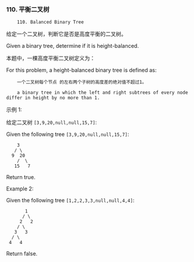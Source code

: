 ### 110. 平衡二叉树

        110. Balanced Binary Tree

给定一个二叉树，判断它是否是高度平衡的二叉树。

Given a binary tree, determine if it is height-balanced.

本题中，一棵高度平衡二叉树定义为：

For this problem, a height-balanced binary tree is defined as:

        一个二叉树每个节点 的左右两个子树的高度差的绝对值不超过1。

        a binary tree in which the left and right subtrees of every node differ in height by no more than 1.

示例 1:

给定二叉树 `[3,9,20,null,null,15,7]`:

Given the following tree `[3,9,20,null,null,15,7]`:

```
    3
   / \
  9  20
    /  \
   15   7
```

Return true.

Example 2:

Given the following tree `[1,2,2,3,3,null,null,4,4]`:

```
       1
      / \
     2   2
    / \
   3   3
  / \
 4   4
 ```

 Return false.